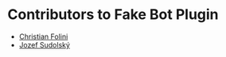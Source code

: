 # Contributors to Fake Bot Plugin

- [Christian Folini](https://github.com/dune73)
- [Jozef Sudolský](https://github.com/azurit)
